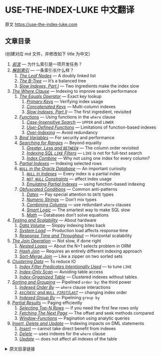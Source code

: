 # USE-THE-INDEX-LUKE 中文翻译

原文 https://use-the-index-luke.com

## 文章目录

(创建对应 md 文件，并修改如下 title 为中文)

1. *[前言](./preface.md)* — 为什么索引是一项开发任务？
2. *[解剖索引](./anatomy.md)* —  一条索引长什么样？
    1. *[The Leaf Nodes](./the-leaf-nodes.md)* — A doubly linked list
    2. *[The B-Tree](./the-tree.md)* — It’s a balanced tree
    3. *[Slow Indexes, Part I](./slow-indexes.md)* — Two ingredients make the index slow
3. *[The Where Clause](./where-clause.md)* — Indexing to improve search performance
    1. *[The Equals Operator](./the-equals-operator.md)* — Exact key lookup
        1. *[Primary Keys](./primary-keys.md)* — Verifying index usage
        2. *[Concatenated Keys](./concatenated-keys.md)* — Multi-column indexes
        3. *[Slow Indexes, Part II](./slow-indexes-part-ii.md)* — The first ingredient, revisited
    2. *[Functions](./functions.md)* — Using functions in the `where` clause
        1. *[Case-Insensitive Search](./case-insensitive-search.md)* — `UPPER` and `LOWER`
        2. *[User-Defined Functions](./user-defined-functions.md)* — Limitations of function-based indexes
        3. *[Over-Indexing](./over-indexing.md)* — Avoid redundancy
    3. *[Bind Variables](./bind-parameters.md)* — For security and performance
    4. *[Searching for Ranges](./searching-for-ranges.md)* — Beyond equality
        1. *[Greater, Less and `BETWEEN`](./greater-less-between-tuning-sql-access-filter-predicates.md)* — The column order revisited
        2. *[Indexing SQL `LIKE` Filters](./like-performance-tuning.md)* — `LIKE` is not for full-text search
        3. *[Index Combine](./index-merge-performance.md)* — Why not using one index for every column?
    5. *[Partial Indexes](./partial-and-filtered-indexes.md)* — Indexing selected rows
    6. *[`NULL` in the Oracle Database](./null.md)* — An important curiosity
        1. *[`NULL` in Indexes](./index.md)* — Every index is a partial index
        2. *[`NOT NULL` Constraints](./not-null-constraint.md)* — affect index usage
        3. *[Emulating Partial Indexes](./partial-index.md)* — using function-based indexing
    7. *[Obfuscated Conditions](./obfuscation.md)* — Common anti-patterns
        1. *[Dates](./dates.md)* — Pay special attention to `DATE` types
        2. *[Numeric Strings](./numeric-strings.md)* — Don’t mix types
        3. *[Combining Columns](./concatenation.md)* — use redundant `where` clauses
        4. *[Smart Logic](./smart-logic.md)* — The smartest way to make SQL slow
        5. *[Math](./math.md)* — Databases don’t solve equations
4. *[Testing and Scalability](./testing-scalability.md)* — About hardware
    1. *[Data Volume](./data-volume.md)* — Sloppy indexing bites back
    2. *[System Load](./system-load.md)* — Production load affects response time
    3. *[Response Time and Throughput](./response-time-throughput-scaling-horizontal.md)* — Horizontal scalability
5. *[The Join Operation](./join.md)* — Not slow, if done right
    1. *[Nested Loops](./nested-loops-join-n1-problem.md)* — About the N+1 selects problem in ORM
    2. *[Hash Join](./hash-join-partial-objects.md)* — Requires an entirely different indexing approach
    3. *[Sort-Merge Join](./sort-merge-join.md)* ‌— Like a zipper on two sorted sets
6. *[Clustering Data](./clustering.md)* — To reduce IO
    1. *[Index Filter Predicates Intentionally Used](./index-filter-predicates.md)* — to tune `LIKE`
    2. *[Index-Only Scan](./index-only-scan-covering-index.md)* — Avoiding table access
    3. *[Index-Organized Table](./index-organized-clustered-index.md)* — Clustered indexes without tables
7. *[Sorting and Grouping](./sorting-grouping.md)* — Pipelined `order by`: the third power
    1. *[Indexed Order By](./indexed-order-by.md)* — `where` clause interactions
    2. *[`ASC`/`DESC` and `NULL FIRST`/`LAST`](./order-by-asc-desc-nulls-last.md)* — changing index order
    3. *[Indexed Group By](./indexed-group-by.md)* — Pipelining `group by`
8. *[Partial Results](./partial-results.md)* — Paging efficiently
    1. *[Selecting Top-N Rows](./top-n-queries.md)* — if you need the first few rows only
    2. *[Fetching The Next Page](./fetch-next-page.md)* — The offset and seek methods compared
    3. *[Window-Functions](./window-functions.md)* — Pagination using analytic queries
9. *[Insert, Delete and Update](./dml.md)* — Indexing impacts on DML statements
    1. *[Insert](./insert.md)* — cannot take direct benefit from indexes
    2. *[Delete](./delete.md)* — uses indexes for the `where` clause
    3. *[Update](./update.md)* — does not affect all indexes of the table


<details><summary>原文目录链接</summary>

## Table of Contents

1. *[Preface](https://use-the-index-luke.com/sql/preface)* — Why is indexing a development task?
2. *[Anatomy of an Index](https://use-the-index-luke.com/sql/anatomy)* — What does an index look like?
    1. *[The Leaf Nodes](https://use-the-index-luke.com/sql/anatomy/the-leaf-nodes)* — A doubly linked list
    2. *[The B-Tree](https://use-the-index-luke.com/sql/anatomy/the-tree)* — It’s a balanced tree
    3. *[Slow Indexes, Part I](https://use-the-index-luke.com/sql/anatomy/slow-indexes)* — Two ingredients make the index slow
3. *[The Where Clause](https://use-the-index-luke.com/sql/where-clause)* — Indexing to improve search performance
    1. *[The Equals Operator](https://use-the-index-luke.com/sql/where-clause/the-equals-operator)* — Exact key lookup
        1. *[Primary Keys](https://use-the-index-luke.com/sql/where-clause/the-equals-operator/primary-keys)* — Verifying index usage
        2. *[Concatenated Keys](https://use-the-index-luke.com/sql/where-clause/the-equals-operator/concatenated-keys)* — Multi-column indexes
        3. *[Slow Indexes, Part II](https://use-the-index-luke.com/sql/where-clause/the-equals-operator/slow-indexes-part-ii)* — The first ingredient, revisited
    2. *[Functions](https://use-the-index-luke.com/sql/where-clause/functions)* — Using functions in the `where` clause
        1. *[Case-Insensitive Search](https://use-the-index-luke.com/sql/where-clause/functions/case-insensitive-search)* — `UPPER` and `LOWER`
        2. *[User-Defined Functions](https://use-the-index-luke.com/sql/where-clause/functions/user-defined-functions)* — Limitations of function-based indexes
        3. *[Over-Indexing](https://use-the-index-luke.com/sql/where-clause/functions/over-indexing)* — Avoid redundancy
    3. *[Bind Variables](https://use-the-index-luke.com/sql/where-clause/bind-parameters)* — For security and performance
    4. *[Searching for Ranges](https://use-the-index-luke.com/sql/where-clause/searching-for-ranges)* — Beyond equality
        1. *[Greater, Less and `BETWEEN`](https://use-the-index-luke.com/sql/where-clause/searching-for-ranges/greater-less-between-tuning-sql-access-filter-predicates)* — The column order revisited
        2. *[Indexing SQL `LIKE` Filters](https://use-the-index-luke.com/sql/where-clause/searching-for-ranges/like-performance-tuning)* — `LIKE` is not for full-text search
        3. *[Index Combine](https://use-the-index-luke.com/sql/where-clause/searching-for-ranges/index-merge-performance)* — Why not using one index for every column?
    5. *[Partial Indexes](https://use-the-index-luke.com/sql/where-clause/partial-and-filtered-indexes)* — Indexing selected rows
    6. *[`NULL` in the Oracle Database](https://use-the-index-luke.com/sql/where-clause/null)* — An important curiosity
        1. *[`NULL` in Indexes](https://use-the-index-luke.com/sql/where-clause/null/index)* — Every index is a partial index
        2. *[`NOT NULL` Constraints](https://use-the-index-luke.com/sql/where-clause/null/not-null-constraint)* — affect index usage
        3. *[Emulating Partial Indexes](https://use-the-index-luke.com/sql/where-clause/null/partial-index)* — using function-based indexing
    7. *[Obfuscated Conditions](https://use-the-index-luke.com/sql/where-clause/obfuscation)* — Common anti-patterns
        1. *[Dates](https://use-the-index-luke.com/sql/where-clause/obfuscation/dates)* — Pay special attention to `DATE` types
        2. *[Numeric Strings](https://use-the-index-luke.com/sql/where-clause/obfuscation/numeric-strings)* — Don’t mix types
        3. *[Combining Columns](https://use-the-index-luke.com/sql/where-clause/obfuscation/concatenation)* — use redundant `where` clauses
        4. *[Smart Logic](https://use-the-index-luke.com/sql/where-clause/obfuscation/smart-logic)* — The smartest way to make SQL slow
        5. *[Math](https://use-the-index-luke.com/sql/where-clause/obfuscation/math)* — Databases don’t solve equations
4. *[Testing and Scalability](https://use-the-index-luke.com/sql/testing-scalability)* — About hardware
    1. *[Data Volume](https://use-the-index-luke.com/sql/testing-scalability/data-volume)* — Sloppy indexing bites back
    2. *[System Load](https://use-the-index-luke.com/sql/testing-scalability/system-load)* — Production load affects response time
    3. *[Response Time and Throughput](https://use-the-index-luke.com/sql/testing-scalability/response-time-throughput-scaling-horizontal)* — Horizontal scalability
5. *[The Join Operation](https://use-the-index-luke.com/sql/join)* — Not slow, if done right
    1. *[Nested Loops](https://use-the-index-luke.com/sql/join/nested-loops-join-n1-problem)* — About the N+1 selects problem in ORM
    2. *[Hash Join](https://use-the-index-luke.com/sql/join/hash-join-partial-objects)* — Requires an entirely different indexing approach
    3. *[Sort-Merge Join](https://use-the-index-luke.com/sql/join/sort-merge-join)* ‌— Like a zipper on two sorted sets
6. *[Clustering Data](https://use-the-index-luke.com/sql/clustering)* — To reduce IO
    1. *[Index Filter Predicates Intentionally Used](https://use-the-index-luke.com/sql/clustering/index-filter-predicates)* — to tune `LIKE`
    2. *[Index-Only Scan](https://use-the-index-luke.com/sql/clustering/index-only-scan-covering-index)* — Avoiding table access
    3. *[Index-Organized Table](https://use-the-index-luke.com/sql/clustering/index-organized-clustered-index)* — Clustered indexes without tables
7. *[Sorting and Grouping](https://use-the-index-luke.com/sql/sorting-grouping)* — Pipelined `order by`: the third power
    1. *[Indexed Order By](https://use-the-index-luke.com/sql/sorting-grouping/indexed-order-by)* — `where` clause interactions
    2. *[`ASC`/`DESC` and `NULL FIRST`/`LAST`](https://use-the-index-luke.com/sql/sorting-grouping/order-by-asc-desc-nulls-last)* — changing index order
    3. *[Indexed Group By](https://use-the-index-luke.com/sql/sorting-grouping/indexed-group-by)* — Pipelining `group by`
8. *[Partial Results](https://use-the-index-luke.com/sql/partial-results)* — Paging efficiently
    1. *[Selecting Top-N Rows](https://use-the-index-luke.com/sql/partial-results/top-n-queries)* — if you need the first few rows only
    2. *[Fetching The Next Page](https://use-the-index-luke.com/sql/partial-results/fetch-next-page)* — The offset and seek methods compared
    3. *[Window-Functions](https://use-the-index-luke.com/sql/partial-results/window-functions)* — Pagination using analytic queries
9. *[Insert, Delete and Update](https://use-the-index-luke.com/sql/dml)* — Indexing impacts on DML statements
    1. *[Insert](https://use-the-index-luke.com/sql/dml/insert)* — cannot take direct benefit from indexes
    2. *[Delete](https://use-the-index-luke.com/sql/dml/delete)* — uses indexes for the `where` clause
    3. *[Update](https://use-the-index-luke.com/sql/dml/update)* — does not affect all indexes of the table

</details>
